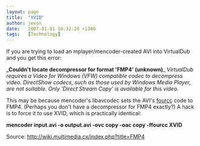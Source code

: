 ```yaml
---
layout: page
title:  "XVID"
author: jevon
date:   2007-01-01 10:32:28 +1300
tags:   [Technology]
---
```


If you are trying to load an mplayer/mencoder-created AVI into VirtualDub and you get this error:

**_Couldn't locate decompressor for format 'FMP4' (unknown)**_
_VirtualDub requires a Video for Windows (VFW) compatible codec to decompress video. DirectShow codecs, such as those used by Windows Media Player, are not suitable. Only 'Direct Stream Copy' is available for this video._

This may be because mencoder's libavcodec sets the AVI's [fourcc](fourcc.md) code to FMP4. (Perhaps you don't have a decompressor for FMP4 exactly?) A hack is to force it to use XVID, which is practically identical:

**mencoder input.avi -o output.avi -ovc copy -oac copy -ffourcc XVID**

Source: http://wiki.multimedia.cx/index.php?title=FMP4
